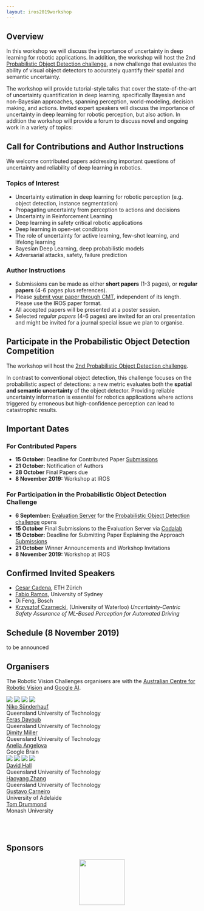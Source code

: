 ```yaml
---
layout: iros2019workshop
---
```



## Overview
In this workshop we will discuss the importance of uncertainty in deep learning for robotic applications. In addition, the workshop will host the 2nd [Probabilistic Object Detection challenge](object-detection), a new challenge that evaluates the ability of visual object detectors to accurately quantify their spatial and semantic uncertainty.

The workshop will provide tutorial-style talks that cover the state-of-the-art of uncertainty quantification in deep learning, specifically Bayesian and non-Bayesian approaches, spanning perception, world-modeling, decision making, and actions. Invited expert speakers will discuss the importance of uncertainty in deep learning for robotic perception, but also action. In addition the workshop will provide a forum to discuss novel and ongoing work in a variety of topics:

## Call for Contributions and Author Instructions

We welcome contributed papers addressing important questions of uncertainty and reliability of deep learning in robotics.  

### Topics of Interest
   * Uncertainty estimation in deep learning for robotic perception (e.g. object detection, instance segmentation)
   * Propagating uncertainty from perception to actions and decisions
   * Uncertainty in Reinforcement Learning
   * Deep learning in safety critical robotic applications
   * Deep learning in open-set conditions
   * The role of uncertainty for active learning, few-shot learning, and lifelong learning
   * Bayesian Deep Learning, deep probabilistic models
   * Adversarial attacks, safety, failure prediction

### Author Instructions
* Submissions can be made as either **short papers** (1-3 pages), or **regular papers** (4-6 pages plus references).
* Please [submit your paper through CMT](https://cmt3.research.microsoft.com/IUDLR2019), independent of its length. Please use the IROS paper format.
* All accepted papers will be presented at a poster session.
* Selected _regular papers_ (4-6 pages) are invited for an oral presentation and might be invited for a journal special issue we plan to organise.

## Participate in the Probabilistic Object Detection Competition
The workshop will host the [2nd Probabilistic Object Detection challenge](object-detection).

In contrast to conventional object detection, this challenge focuses on the probabilistic aspect of detections: a new metric evaluates both the **spatial and semantic uncertainty** of the object detector. Providing reliable uncertainty information is essential for robotics applications where actions triggered by erroneous but high-confidence perception can lead to catastrophic results.

## Important Dates

### For Contributed Papers
* **15 October:** Deadline for Contributed Paper [Submissions](https://cmt3.research.microsoft.com/IUDLR2019)
* **21 October:** Notification of Authors
* **28 October** Final Papers due
* **8 November 2019:** Workshop at IROS

### For Participation in the Probabilistic Object Detection Challenge
* **6 September:** [Evaluation Server](https://competitions.codalab.org/competitions/20597) for the [Probabilistic Object Detection challenge](object-detection) opens
* **15 October** Final Submissions to the Evaluation Server via [Codalab](https://competitions.codalab.org/competitions/20597)
* **15 October:** Deadline for Submitting Paper Explaining the Approach [Submissions](https://cmt3.research.microsoft.com/IUDLR2019)
* **21 October** Winner Announcements and Workshop Invitations
* **8 November 2019:** Workshop at IROS

## Confirmed Invited Speakers

* [Cesar Cadena](http://n.ethz.ch/~cesarc/), ETH Zürich
* [Fabio Ramos](http://www-personal.usyd.edu.au/~framos/Home.html), University of Sydney
* Di Feng, Bosch
* [Krzysztof Czarnecki](https://gsd.uwaterloo.ca/kczarnec), (University of Waterloo)
  _Uncertainty-Centric Safety Assurance of ML-Based Perception for Automated Driving_

## Schedule (8 November 2019)

to be announced

## Organisers

The Robotic Vision Challenges organisers are with the [Australian Centre for Robotic Vision](http://www.roboticvision.org) and [Google AI](http://ai.google/).

<div class="portrait_row">
<img class="col fith portrait" src="assets/img/niko.jpg"/>  
<img class="col fith portrait" src="assets/img/feras.jpg"/>
<img class="col fith portrait" src="assets/img/dimity.png"/>
<img class="col fith portrait" src="assets/img/anelia2.jpg"/>
</div>
<div class="col fith caption">
      <a href="http://www.nikosuenderhauf.info">Niko Sünderhauf</a><br>Queensland University of Technology
</div>
<div class="col fith caption">
      <a href="http://www.ferasdayoub.com">Feras Dayoub</a> <br>Queensland University of Technology
</div>
<div class="col fith caption">
      <a href="https://www.roboticvision.org/rv_person/dimity-miller/">Dimity Miller</a> <br> Queensland University of Technology
</div>
<div class="col fith caption">
      <a href="https://ai.google/research/people/AneliaAngelova">Anelia Angelova</a> <br> Google Brain
</div>


<div class="portrait_row">
<img class="col fith portrait" src="assets/img/david.jpg"/>
<img class="col fith portrait" src="assets/img/haoyang.jpg"/>
<img class="col fith portrait" src="assets/img/gustavo.jpg"/>  
<img class="col fith portrait" src="assets/img/TomDrummond.jpg"/>
</div>
<div class="col fith caption">
      <a href="https://sites.google.com/view/davidhallcv/home">David Hall</a> <br>Queensland University of Technology
</div>
<div class="col fith caption">
      <a href="https://staff.qut.edu.au/staff/haoyang.zhang.acrv">Haoyang Zhang</a> <br>Queensland University of Technology
</div>
<div class="col fith caption">
      <a href="https://cs.adelaide.edu.au/~carneiro/">Gustavo Carneiro</a> <br> University of Adelaide
</div>
<div class="col fith caption">
      <a href="https://www.monash.edu/engineering/tomdrummond">Tom Drummond</a> <br> Monash University
</div>


<br><br>

## Sponsors
<div style="display:flex; justify-content:center;">
<a href="http://www.roboticvision.org"><img style="height:120px;" src="assets/img/acrv.png"></a>
<!-- <a href="http://ai.google"><img style="margin-left:100px; height:100px" src="assets/img/google-logo.png"></a> -->
</div>
